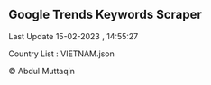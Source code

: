 

## Google Trends Keywords Scraper 
 
Last Update 15-02-2023 , 14:55:27

Country List :
VIETNAM.json



© Abdul Muttaqin 
